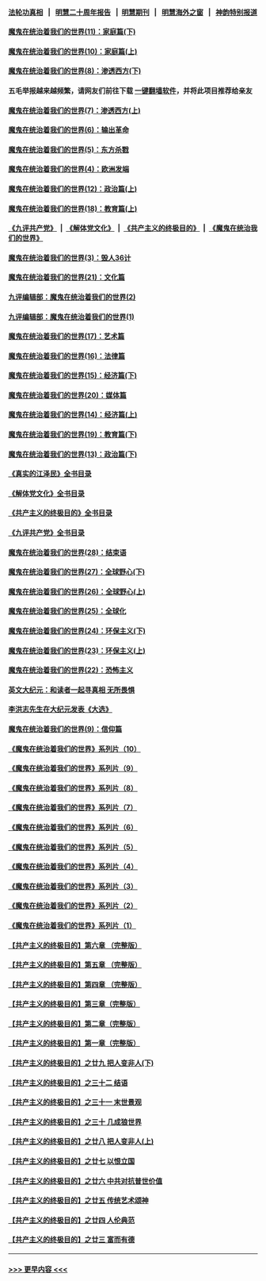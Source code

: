#### [法轮功真相](https://github.com/gfw-breaker/truth/blob/master/README.md?t=0) &nbsp;&nbsp;|&nbsp;&nbsp; [明慧二十周年报告](https://github.com/gfw-breaker/mh-reports/blob/master/README.md?t=0) &nbsp;&nbsp;|&nbsp;&nbsp;[明慧期刊](https://github.com/gfw-breaker/mh-qikan) &nbsp;&nbsp;|&nbsp;&nbsp; [明慧海外之窗](https://github.com/gfw-breaker/mh-news/blob/master/README.md?t=0) &nbsp;&nbsp;|&nbsp;&nbsp; [神韵特别报道](https://github.com/gfw-breaker/mh-news/blob/master/shenyun.md?t=0)
#### [魔鬼在统治着我们的世界(11)：家庭篇(下)](../pages/nsc422/n10440961.md?t=12021350) 
#### [魔鬼在统治着我们的世界(10)：家庭篇(上)](../pages/nsc422/n10435448.md?t=12021350) 
#### [魔鬼在统治着我们的世界(8)：渗透西方(下)](../pages/nsc422/n10429603.md?t=12021350) 
#### 五毛举报越来越频繁，请网友们前往下载 [一键翻墙软件](https://github.com/gfw-breaker/ssr-accounts)，并将此项目推荐给亲友
#### [魔鬼在统治着我们的世界(7)：渗透西方(上)](../pages/nsc422/n10426013.md?t=12021350) 
#### [魔鬼在统治着我们的世界(6)：输出革命](../pages/nsc422/n10421536.md?t=12021350) 
#### [魔鬼在统治着我们的世界(5)：东方杀戮](../pages/nsc422/n10417707.md?t=12021350) 
#### [魔鬼在统治着我们的世界(4)：欧洲发端](../pages/nsc422/n10414890.md?t=12021350) 
#### [魔鬼在统治着我们的世界(12)：政治篇(上)](../pages/nsc422/n10444576.md?t=12021350) 
#### [魔鬼在统治着我们的世界(18)：教育篇(上)](../pages/nsc422/n10526970.md?t=12021350) 
#### [《九评共产党》](https://github.com/begood0513/9ping.md/blob/master/README.md) &nbsp;|&nbsp; [《解体党文化》](../../../../jtdwh.md/blob/master/README.md)  &nbsp;|&nbsp; [《共产主义的终极目的》](../../../../gczydzjmd.md/blob/master/README.md) &nbsp;|&nbsp; [《魔鬼在统治我们的世界》](../../../../mgztzwmdsj.md/blob/master/README.md) 
#### [魔鬼在统治着我们的世界(3)：毁人36计](../pages/nsc422/n10411583.md?t=12021350) 
#### [魔鬼在统治着我们的世界(21)：文化篇](../pages/nsc422/n10597706.md?t=12021350) 
#### [九评编辑部：魔鬼在统治着我们的世界(2)](../pages/nsc422/n10410036.md?t=12021350) 
#### [九评编辑部：魔鬼在统治着我们的世界(1)](../pages/nsc422/n10406825.md?t=12021350) 
#### [魔鬼在统治着我们的世界(17)：艺术篇](../pages/nsc422/n10499093.md?t=12021350) 
#### [魔鬼在统治着我们的世界(16)：法律篇](../pages/nsc422/n10485969.md?t=12021350) 
#### [魔鬼在统治着我们的世界(15)：经济篇(下)](../pages/nsc422/n10469975.md?t=12021350) 
#### [魔鬼在统治着我们的世界(20)：媒体篇](../pages/nsc422/n10586579.md?t=12021350) 
#### [魔鬼在统治着我们的世界(14)：经济篇(上)](../pages/nsc422/n10457370.md?t=12021350) 
#### [魔鬼在统治着我们的世界(19)：教育篇(下)](../pages/nsc422/n10564808.md?t=12021350) 
#### [魔鬼在统治着我们的世界(13)：政治篇(下)](../pages/nsc422/n10448270.md?t=12021350) 
#### [《真实的江泽民》全书目录](../pages/nsc422/n13721399.md?t=12021350) 
#### [《解体党文化》全书目录](../pages/nsc422/n13721157.md?t=12021350) 
#### [《共产主义的终极目的》全书目录](../pages/nsc422/n13721048.md?t=12021350) 
#### [《九评共产党》全书目录](../pages/nsc422/n13708085.md?t=12021350) 
#### [魔鬼在统治着我们的世界(28)：结束语](../pages/nsc422/n10936246.md?t=12021350) 
#### [魔鬼在统治着我们的世界(27)：全球野心(下)](../pages/nsc422/n10928319.md?t=12021350) 
#### [魔鬼在统治着我们的世界(26)：全球野心(上)](../pages/nsc422/n10900318.md?t=12021350) 
#### [魔鬼在统治着我们的世界(25)：全球化](../pages/nsc422/n10788205.md?t=12021350) 
#### [魔鬼在统治着我们的世界(24)：环保主义(下)](../pages/nsc422/n10695307.md?t=12021350) 
#### [魔鬼在统治着我们的世界(23)：环保主义(上)](../pages/nsc422/n10688613.md?t=12021350) 
#### [魔鬼在统治着我们的世界(22)：恐怖主义](../pages/nsc422/n10614727.md?t=12021350) 
#### [英文大纪元：和读者一起寻真相 无所畏惧](../pages/nsc422/n12542027.md?t=12021350) 
#### [李洪志先生在大纪元发表《大选》](../pages/nsc422/n12534746.md?t=12021350) 
#### [魔鬼在统治着我们的世界(9)：信仰篇](../pages/nsc422/n10432159.md?t=12021350) 
#### [《魔鬼在统治着我们的世界》系列片（10）](../pages/nsc422/n12292670.md?t=12021350) 
#### [《魔鬼在统治着我们的世界》系列片（9）](../pages/nsc422/n12290859.md?t=12021350) 
#### [《魔鬼在统治着我们的世界》系列片（8）](../pages/nsc422/n12287445.md?t=12021350) 
#### [《魔鬼在统治着我们的世界》系列片（7）](../pages/nsc422/n12283425.md?t=12021350) 
#### [《魔鬼在统治着我们的世界》系列片（6）](../pages/nsc422/n12282314.md?t=12021350) 
#### [《魔鬼在统治着我们的世界》系列片（5）](../pages/nsc422/n12281419.md?t=12021350) 
#### [《魔鬼在统治着我们的世界》系列片（4）](../pages/nsc422/n12274024.md?t=12021350) 
#### [《魔鬼在统治着我们的世界》系列片（3）](../pages/nsc422/n12271322.md?t=12021350) 
#### [《魔鬼在统治着我们的世界》系列片（2）](../pages/nsc422/n12269049.md?t=12021350) 
#### [《魔鬼在统治着我们的世界》系列片（1）](../pages/nsc422/n12267575.md?t=12021350) 
#### [【共产主义的终极目的】第六章 （完整版）](../pages/nsc422/n11428913.md?t=12021350) 
#### [【共产主义的终极目的】第五章 （完整版）](../pages/nsc422/n11428912.md?t=12021350) 
#### [【共产主义的终极目的】第四章 （完整版）](../pages/nsc422/n11428907.md?t=12021350) 
#### [【共产主义的终极目的】第三章（完整版）](../pages/nsc422/n11428848.md?t=12021350) 
#### [【共产主义的终极目的】第二章（完整版）](../pages/nsc422/n11428831.md?t=12021350) 
#### [【共产主义的终极目的】第一章（完整版）](../pages/nsc422/n11417651.md?t=12021350) 
#### [【共产主义的终极目的】之廿九 把人变非人(下)](../pages/nsc422/n11344140.md?t=12021350) 
#### [【共产主义的终极目的】之三十二 结语](../pages/nsc422/n11360535.md?t=12021350) 
#### [【共产主义的终极目的】之三十一 末世景观](../pages/nsc422/n11351129.md?t=12021350) 
#### [【共产主义的终极目的】之三十 几成狼世界](../pages/nsc422/n11348280.md?t=12021350) 
#### [【共产主义的终极目的】之廿八 把人变非人(上)](../pages/nsc422/n11340492.md?t=12021350) 
#### [【共产主义的终极目的】之廿七 以恨立国](../pages/nsc422/n11336944.md?t=12021350) 
#### [【共产主义的终极目的】之廿六 中共对抗普世价值](../pages/nsc422/n11324785.md?t=12021350) 
#### [【共产主义的终极目的】之廿五 传统艺术颂神](../pages/nsc422/n11296396.md?t=12021350) 
#### [【共产主义的终极目的】之廿四 人伦典范](../pages/nsc422/n11296397.md?t=12021350) 
#### [【共产主义的终极目的】之廿三 富而有德](../pages/nsc422/n11283598.md?t=12021350) 

----
#### [ >>> 更早内容 <<< ](../indexes/nsc422-earlier.md)
